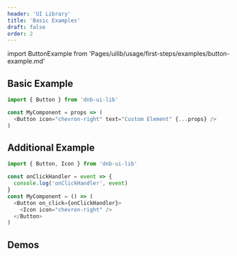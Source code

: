 ```yaml
---
header: 'UI Library'
title: 'Basic Examples'
draft: false
order: 2
---
```


import ButtonExample from 'Pages/uilib/usage/first-steps/examples/button-example.md'

## Basic Example

```js
import { Button } from 'dnb-ui-lib'

const MyComponent = props => (
  <Button icon="chevron-right" text="Custom Element" {...props} />
)
```

## Additional Example

```js
import { Button, Icon } from 'dnb-ui-lib'

const onClickHandler = event => {
  console.log('onClickHandler', event)
}
const MyComponent = () => (
  <Button on_click={onClickHandler}>
    <Icon icon="chevron-right" />
  </Button>
)
```

## Demos

<ButtonExample />
